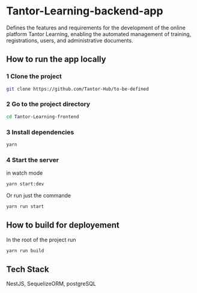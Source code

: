 # Tantor-Learning-backend-app

Defines the features and requirements for the development of the online platform Tantor Learning, enabling the automated management of training, registrations, users, and administrative documents.

## How to run the app locally

### 1 Clone the project

```bash
git clone https://github.com/Tantor-Hub/to-be-defined
```

### 2 Go to the project directory

```bash
cd Tantor-Learning-frontend
```

### 3 Install dependencies

```bash
yarn
```

### 4 Start the server

in watch mode

```bash
yarn start:dev
```

Or run just the commande

```bash
yarn run start
```

## How to build for deployement

In the root of the project run

```bash
yarn run build
```

## Tech Stack

NestJS, SequelizeORM, postgreSQL
